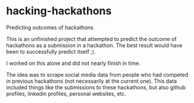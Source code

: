 # hacking-hackathons
Predicting outcomes of hackathons

This is an unfinished project that attempted to predict the outcome of hackathons as a submission in a hackathon. The best result would have been to successfully predict itself ;).

I worked on this alone and did not nearly finish in time.

The idea was to scrape social media data from people who had competed in previous hackathons (not necessarily at the current one). This data included things like the submissions to these hackathons, but also github profiles, linkedin profiles, personal websites, etc.
